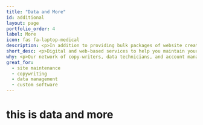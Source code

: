 ```yaml
---
title: "Data and More"
id: additional
layout: page
portfolio_order: 4
label: More
icon: fas fa-laptop-medical
description: <p>In addition to providing bulk packages of website creation, we also provide services for teams who need website updates, maintenance, assistance with data handling, and etc.</p>
short_desc: <p>Digital and web-based services to help you maintain your business and website.</p>
why: <p>Our network of copy-writers, data technicians, and account managers can further off-load some of the more nitty-gritty tasks of online business management, such as website maintenance, data management, and account management.</p>
great_for:
  - site maintenance
  - copywriting
  - data management
  - custom software
---
```


# this is data and more